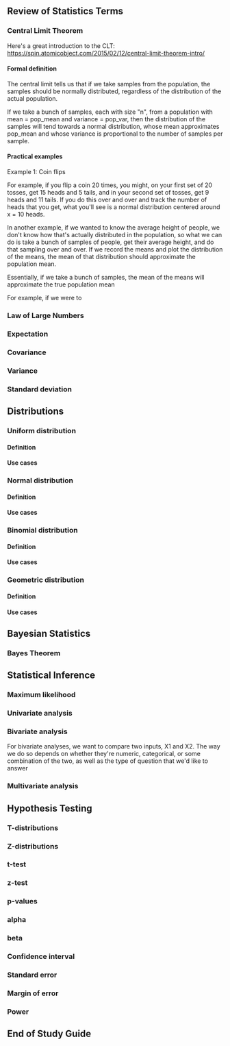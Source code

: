 ## Review of Statistics Terms

### Central Limit Theorem

Here's a great introduction to the CLT: https://spin.atomicobject.com/2015/02/12/central-limit-theorem-intro/

#### Formal definition
The central limit tells us that if we take samples from the population, the samples should be normally distributed, regardless of the distribution of the actual population.

If we take a bunch of samples, each with size "n", from a population with mean = pop_mean and variance = pop_var, then the distribution of the samples will tend towards a normal distribution, whose mean approximates pop_mean and whose variance is proportional to the number of samples per sample. 

#### Practical examples

Example 1: Coin flips

For example, if you flip a coin 20 times, you might, on your first set of 20 tosses, get 15 heads and 5 tails, and in your second set of tosses, get 9 heads and 11 tails. If you do this over and over and track the number of heads that you get, what you'll see is a normal distribution centered around x = 10 heads. 

In another example, if we wanted to know the average height of people, we don't know how that's actually distributed in the population, so what we can do is take a bunch of samples of people, get their average height, and do that sampling over and over. If we record the means and plot the distribution of the means, the mean of that distribution should approximate the population mean. 

Essentially, if we take a bunch of samples, the mean of the means will approximate the true population mean

For example, if we were to 

### Law of Large Numbers


### Expectation

### Covariance

### Variance

### Standard deviation


## Distributions

### Uniform distribution

#### Definition

#### Use cases

### Normal distribution

#### Definition

#### Use cases

### Binomial distribution

#### Definition

#### Use cases

### Geometric distribution

#### Definition

#### Use cases

## Bayesian Statistics

### Bayes Theorem

## Statistical Inference

### Maximum likelihood

### Univariate analysis

### Bivariate analysis

For bivariate analyses, we want to compare two inputs, X1 and X2. The way we do so depends on whether they're numeric, categorical, or some combination of the two, as well as the type of question that we'd like to answer

####
 
### Multivariate analysis

## Hypothesis Testing

### T-distributions

### Z-distributions

### t-test

### z-test

### p-values

### alpha

### beta

### Confidence interval 

### Standard error

### Margin of error

### Power

## End of Study Guide

 
